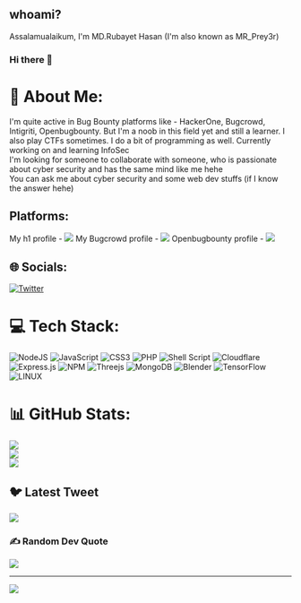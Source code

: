 <meta charset="utf-8">
    <meta name="referrer" content="origin-when-cross-origin">
  <meta name="viewport" content="width=device-width, user-scalable=yes, initial-scale=1">
  <meta name="apple-mobile-web-app-capable" content="yes">
    <meta property="og:title" content="HackerOne profile - rubayet_hassan" />
  <meta property="og:type" content="profile" />
  <meta property="og:description" content="I don&#39;t destroy things, I just show people how insecure they are! - " />
  <meta property="og:url" content="https://hackerone.com/rubayet_hassan" />

<!-- Title: MR_Prey3r Profile
     Description: MR_Prey3r profile | Rubayet Hasan | HackerOne | Bugcrowd - MR_Prey3r | Openbugbounty
     Author: Rubayet Hasan | MR_Prey3r
     -->
## whoami?
Assalamualaikum, I'm MD.Rubayet Hasan (I'm also known as MR_Prey3r)
### Hi there 👋

<!--
**Rubay3t/Rubay3t** is a ✨ _special_ ✨ repository because its `README.md` (this file) appears on your GitHub profile.

Here are some ideas to get you started: -->

<!--
- 🔭 I’m currently working on Cybersecurity...
- 🌱 I’m currently learning Cybersecurity & programming...
- 👯 I’m looking to collaborate on ah! I guess I don't know actually 😑...
- 🤔 I’m looking for help with ...ah! Maybe that's also unknown to me...hehe😅😑...
- 💬 Ask me about cybersecurity & if it's in my knowledge then you're gonna definitely find your answer from me inshallah...
- 📫 How to reach me: Uh! There's a way to reach me... But..how? Do I know?🤔...
- 😄 Pronouns: ...
- ⚡ Fun fact: I like bugs in other's codes yeaaay....!✌️👌✌️ Ummm... Okay that's not a joke(😑)...
-->


# 💫 About Me:
I'm quite active in Bug Bounty platforms like - HackerOne, Bugcrowd, Intigriti, Openbugbounty. But I'm a noob in this field yet and still a learner.
I also play CTFs sometimes. I do a bit of programming as well.
Currently working on and learning InfoSec<br>
I'm looking for someone to collaborate with someone, who is passionate about cyber security and has the same mind like me hehe<br>
You can ask me about cyber security and some web dev stuffs (if I know the answer hehe)

## Platforms:
My h1 profile - ![](https://hackerone.com/rubayet_hassan?type=user)
My Bugcrowd profile - ![](https://bugcrowd.com/MR_Prey3r)
Openbugbounty profile - ![](https://openbugbounty.com/researchers/MR_Prey3r)

## 🌐 Socials:
[![Twitter](https://img.shields.io/badge/Twitter-%231DA1F2.svg?logo=Twitter&logoColor=white)](https://twitter.com/RubayetH4san) 

# 💻 Tech Stack:
![NodeJS](https://img.shields.io/badge/node.js-6DA55F?style=for-the-badge&logo=node.js&logoColor=white) ![JavaScript](https://img.shields.io/badge/javascript-%23323330.svg?style=for-the-badge&logo=javascript&logoColor=%23F7DF1E) ![CSS3](https://img.shields.io/badge/css3-%231572B6.svg?style=for-the-badge&logo=css3&logoColor=white) ![PHP](https://img.shields.io/badge/php-%23777BB4.svg?style=for-the-badge&logo=php&logoColor=white) ![Shell Script](https://img.shields.io/badge/shell_script-%23121011.svg?style=for-the-badge&logo=gnu-bash&logoColor=white) ![Cloudflare](https://img.shields.io/badge/Cloudflare-F38020?style=for-the-badge&logo=Cloudflare&logoColor=white) ![Express.js](https://img.shields.io/badge/express.js-%23404d59.svg?style=for-the-badge&logo=express&logoColor=%2361DAFB) ![NPM](https://img.shields.io/badge/NPM-%23000000.svg?style=for-the-badge&logo=npm&logoColor=white) ![Threejs](https://img.shields.io/badge/threejs-black?style=for-the-badge&logo=three.js&logoColor=white) ![MongoDB](https://img.shields.io/badge/MongoDB-%234ea94b.svg?style=for-the-badge&logo=mongodb&logoColor=white) ![Blender](https://img.shields.io/badge/blender-%23F5792A.svg?style=for-the-badge&logo=blender&logoColor=white) ![TensorFlow](https://img.shields.io/badge/TensorFlow-%23FF6F00.svg?style=for-the-badge&logo=TensorFlow&logoColor=white) ![LINUX](https://img.shields.io/badge/Linux-FCC624?style=for-the-badge&logo=linux&logoColor=black)
# 📊 GitHub Stats:
![](https://github-readme-stats.vercel.app/api?username=Rubay3t&theme=dark&hide_border=false&include_all_commits=false&count_private=false)<br/>
![](https://github-readme-streak-stats.herokuapp.com/?user=Rubay3t&theme=dark&hide_border=false)<br/>
![](https://github-readme-stats.vercel.app/api/top-langs/?username=Rubay3t&theme=dark&hide_border=false&include_all_commits=false&count_private=false&layout=compact)

## 🐦 Latest Tweet
[![](https://gtce.itsvg.in/api?username=RubayetH4san)](https://github.com/VishwaGauravIn/github-twitter-card-embed)

### ✍️ Random Dev Quote
![](https://quotes-github-readme.vercel.app/api?type=horizontal&theme=radical)

---

![](https://komarev.com/ghpvc/?username=Rubay3t&style=flat-square)

<!-- Proudly created with GPRM ( https://gprm.itsvg.in ) -->

